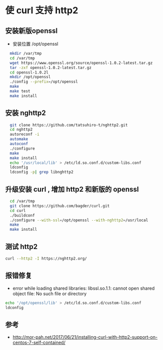 # 使 curl 支持 http2 

## 安装新版openssl 
  * 安装位置 /opt/openssl
  ```bash
    mkdir /var/tmp
    cd /var/tmp
    wget https://www.openssl.org/source/openssl-1.0.2-latest.tar.gz
    tar -zxf openssl-1.0.2-latest.tar.gz
    cd openssl-1.0.2l
    mkdir /opt/openssl
    ./config --prefix=/opt/openssl
    make
    make test
    make install  
  ```
## 安装 nghttp2
  ```bash
    git clone https://github.com/tatsuhiro-t/nghttp2.git
    cd nghttp2
    autoreconf -i
    automake
    autoconf
    ./configure
    make
    make install
    echo '/usr/local/lib' > /etc/ld.so.conf.d/custom-libs.conf
    ldconfig
    ldconfig -p| grep libnghttp2  
  ```

## 升级安装 curl , 增加 http2 和新版的 openssl
  ```bash
    cd /var/tmp
    git clone https://github.com/bagder/curl.git
    cd curl
    ./buildconf
    ./configure --with-ssl=/opt/openssl --with-nghttp2=/usr/local 
    make
    make install
  ```
## 测试 http2
  ```bash
  curl --http2 -I https://nghttp2.org/
  ```  
## 报错修复 
  * error while loading shared libraries: libssl.so.1.1: cannot open shared object file: No such file or directory
  ```bash
  echo '/opt/openssl/lib' > /etc/ld.so.conf.d/custom-libs.conf
  ldconfig
  ```    

## 参考
  * http://mor-pah.net/2017/06/21/installing-curl-with-http2-support-on-centos-7-self-contained/